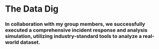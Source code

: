 # The Data Dig
### In collaboration with my group members, we successfully executed a comprehensive incident response and analysis simulation, utilizing industry-standard tools to analyze a real-world dataset.

